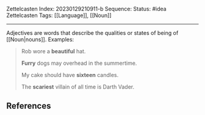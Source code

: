 Zettelcasten Index: 20230129210911-b
Sequence:
Status: #idea
Zettelcasten Tags: [[Language]], [[Noun]]

---

Adjectives are words that describe the qualities or states of being of [[Noun|nouns]]. Examples:

> Rob wore a **beautiful** hat.
> 
> **Furry** dogs may overhead in the summertime.
> 
> My cake should have **sixteen** candles.
> 
> The **scariest** villain of all time is Darth Vader.

## References